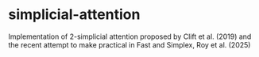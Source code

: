 # simplicial-attention
Implementation of 2-simplicial attention proposed by Clift et al. (2019) and the recent attempt to make practical in Fast and Simplex, Roy et al. (2025)
